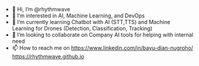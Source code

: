 - 👋 Hi, I’m @rhythmwave
- 👀 I’m interested in AI, Machine Learning, and DevOps
- 🌱 I’m currently learning Chatbot with AI (STT,TTS) and Machine Learning for Drones (Detection, Classification, Tracking)
- 💞️ I’m looking to collaborate on Company AI tools for helping with internal need
- 📫 How to reach me on https://www.linkedin.com/in/bayu-dian-nugroho/
  https://rhythmwave.github.io 

<!---
rhythmwave/rhythmwave is a ✨ special ✨ repository because its `README.md` (this file) appears on your GitHub profile.
You can click the Preview link to take a look at your changes.
--->
